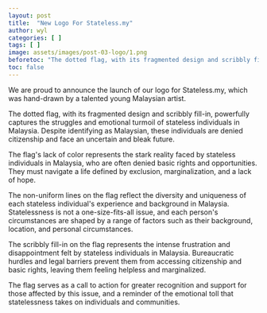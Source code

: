 ```yaml
---
layout: post
title:  "New Logo For Stateless.my"
author: wyl
categories: [ ]
tags: [ ]
image: assets/images/post-03-logo/1.png
beforetoc: "The dotted flag, with its fragmented design and scribbly fill-in, powerfully captures the struggles and emotional turmoil of stateless individuals in Malaysia. Despite identifying as Malaysian, these individuals are denied citizenship and face an uncertain and bleak future."
toc: false
---
```


We are proud to announce the launch of our logo for Stateless.my, which was hand-drawn by a talented young Malaysian artist.

The dotted flag, with its fragmented design and scribbly fill-in, powerfully captures the struggles and emotional turmoil of stateless individuals in Malaysia. Despite identifying as Malaysian, these individuals are denied citizenship and face an uncertain and bleak future.

The flag's lack of color represents the stark reality faced by stateless individuals in Malaysia, who are often denied basic rights and opportunities. They must navigate a life defined by exclusion, marginalization, and a lack of hope.

The non-uniform lines on the flag reflect the diversity and uniqueness of each stateless individual's experience and background in Malaysia. Statelessness is not a one-size-fits-all issue, and each person's circumstances are shaped by a range of factors such as their background, location, and personal circumstances.

The scribbly fill-in on the flag represents the intense frustration and disappointment felt by stateless individuals in Malaysia. Bureaucratic hurdles and legal barriers prevent them from accessing citizenship and basic rights, leaving them feeling helpless and marginalized. 

The flag serves as a call to action for greater recognition and support for those affected by this issue, and a reminder of the emotional toll that statelessness takes on individuals and communities.
